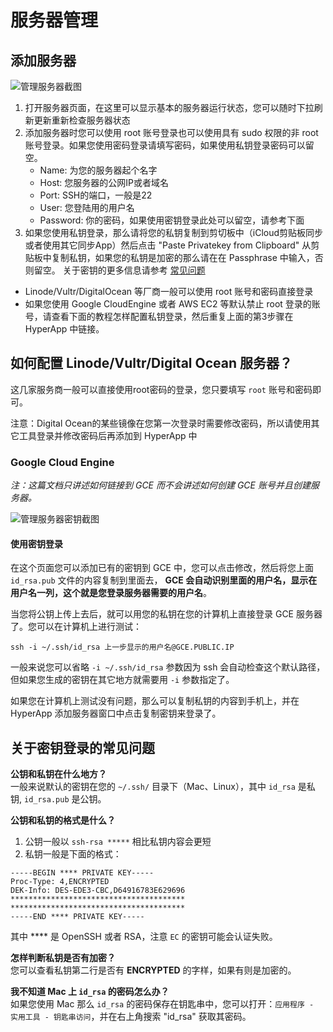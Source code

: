 # 服务器管理

## 添加服务器

![管理服务器截图](https://github.com/waylybaye/HyperApp-Guide/raw/master/images/manage-server.png "添加服务器")

1. 打开服务器页面，在这里可以显示基本的服务器运行状态，您可以随时下拉刷新更新重新检查服务器状态
2. 添加服务器时您可以使用 root 账号登录也可以使用具有 sudo 权限的非 root 账号登录。如果您使用密码登录请填写密码，如果使用私钥登录密码可以留空。
    * Name: 为您的服务器起个名字
    * Host: 您服务器的公网IP或者域名
    * Port: SSH的端口，一般是22
    * User: 您登陆用的用户名
    * Password: 你的密码，如果使用密钥登录此处可以留空，请参考下面
3. 如果您使用私钥登录，那么请将您的私钥复制到剪切板中（iCloud剪贴板同步或者使用其它同步App）然后点击 "Paste Privatekey from Clipboard" 从剪贴板中复制私钥，如果您的私钥是加密的那么请在在 Passphrase 中输入，否则留空。 关于密钥的更多信息请参考 [常见问题](#常见问题)

* Linode/Vultr/DigitalOcean 等厂商一般可以使用 root 账号和密码直接登录
* 如果您使用 Google CloudEngine 或者 AWS EC2 等默认禁止 root 登录的账号，请查看下面的教程怎样配置私钥登录，然后重复上面的第3步骤在 HyperApp 中链接。



## 如何配置 Linode/Vultr/Digital Ocean 服务器？

这几家服务商一般可以直接使用root密码的登录，您只要填写 `root` 账号和密码即可。

注意：Digital Ocean的某些镜像在您第一次登录时需要修改密码，所以请使用其它工具登录并修改密码后再添加到 HyperApp 中


### Google Cloud Engine

*注：这篇文档只讲述如何链接到 GCE 而不会讲述如何创建 GCE 账号并且创建服务器。*


![管理服务器密钥截图](https://github.com/waylybaye/HyperApp-Guide/raw/master/images/gce-keys.png "管理服务器密钥")


#### 使用密钥登录

在这个页面您可以添加已有的密钥到 GCE 中，您可以点击修改，然后将您上面 `id_rsa.pub` 文件的内容复制到里面去， **GCE 会自动识别里面的用户名，显示在用户名一列，这个就是您登录服务器需要的用户名**。


当您将公钥上传上去后，就可以用您的私钥在您的计算机上直接登录 GCE 服务器了。您可以在计算机上进行测试：


`ssh -i ~/.ssh/id_rsa 上一步显示的用户名@GCE.PUBLIC.IP`


一般来说您可以省略 `-i ~/.ssh/id_rsa` 参数因为 ssh 会自动检查这个默认路径，但如果您生成的密钥在其它地方就需要用 `-i` 参数指定了。


如果您在计算机上测试没有问题，那么可以复制私钥的内容到手机上，并在 HyperApp 添加服务器窗口中点击复制密钥来登录了。


## 关于密钥登录的常见问题

**公钥和私钥在什么地方？**  
一般来说默认的密钥在您的 `~/.ssh/` 目录下（Mac、Linux），其中 `id_rsa` 是私钥, `id_rsa.pub` 是公钥。

**公钥和私钥的格式是什么？**  
1. 公钥一般以 `ssh-rsa *****` 相比私钥内容会更短
2. 私钥一般是下面的格式：  

```
-----BEGIN **** PRIVATE KEY-----
Proc-Type: 4,ENCRYPTED
DEK-Info: DES-EDE3-CBC,D64916783E629696
***************************************
***************************************
-----END **** PRIVATE KEY-----
```

其中 **** 是 OpenSSH 或者 RSA，注意 `EC` 的密钥可能会认证失败。


**怎样判断私钥是否有加密？**  
您可以查看私钥第二行是否有 **ENCRYPTED** 的字样，如果有则是加密的。  


**我不知道 Mac 上 `id_rsa` 的密码怎么办？**  
如果您使用 Mac 那么 `id_rsa` 的密码保存在钥匙串中，您可以打开：`应用程序 - 实用工具 - 钥匙串访问`，并在右上角搜索 "id_rsa" 获取其密码。  

